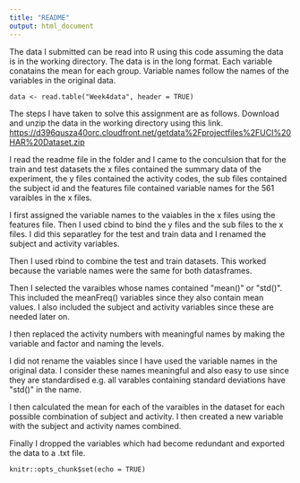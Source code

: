 ```yaml
---
title: "README"
output: html_document
---
```

The data I submitted can be read into R using this code assuming the data is in the working directory. The data is in the long format. Each variable conatains the mean for each group. Variable names follow the names of the variables in the original data.
```{r}
data <- read.table("Week4data", header = TRUE)
```
The steps I have taken to solve this assignment are as follows.
Download and unzip the data in the working directory using this link.
https://d396qusza40orc.cloudfront.net/getdata%2Fprojectfiles%2FUCI%20HAR%20Dataset.zip

I read the readme file in the folder and I came to the conculsion that for the train and test datasets the x files contained the summary data of the experiment, the y files contained the activity codes, the sub files contained the subject id and the features file contained variable names for the 561 varaibles in the x files.

I first assigned the variable names to the vaiables in the x files using the features file.
Then I used cbind to bind the y files and the sub files to the x files. I did this separatley for the test and train data and I renamed the subject and activity variables.

Then I used rbind to combine the test and train datasets. This worked because the variable names were the same for both datasframes.

Then I selected the varaibles whose names contained  "mean()" or "std()". This included the meanFreq() variables since they also contain mean values. I also included the subject and activity variables since these are needed later on.

I then replaced the activity numbers with meaningful names by making the variable and factor and naming the levels.

I did not rename the vaiables since I have used the variable names in the original data. I consider these names meaningful and also easy to use since they are standardised e.g. all varables containing standard deviations have "std()" in the name.

I then calculated the mean for each of the varaibles in the dataset for each possible combination of subject and activity. I then created a new variable with the subject and activity names combined.

Finally I dropped the variables which had become redundant and exported the data to a .txt file.

```{r setup, include=FALSE}
knitr::opts_chunk$set(echo = TRUE)
```
